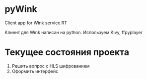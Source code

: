 # pyWink #
Client app for Wink service RT

Клиент для Wink написан на python.
Используем Kivy, ffpyplayer

# Текущее состояния проекта #

1. Решить вопрос с HLS шифрованием
2. Оформить интерфейс
